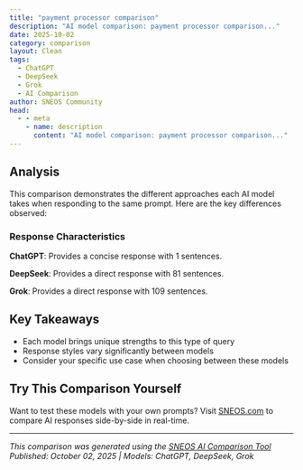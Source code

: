 ```yaml
---
title: "payment processor comparison"
description: "AI model comparison: payment processor comparison..."
date: 2025-10-02
category: comparison
layout: Clean
tags:
  - ChatGPT
  - DeepSeek
  - Grok
  - AI Comparison
author: SNEOS Community
head:
  - - meta
    - name: description
      content: "AI model comparison: payment processor comparison..."
---
```


<ChatComparison
  title="payment processor comparison"
  prompt="payment processor comparison"
  :responses='{"ChatGPT": "Comparing payment processors involves evaluating a variety of factors, including transaction fees, ease of use, payment methods supported, security features, and customer support. Below are some popular payment processors along with key attributes to consider when comparing them:\n\n### 1. **PayPal**\n- **Transaction Fees**: Typically around 2.9% + $0.30 per transaction for domestic payments.\n- **Payment Methods**: Supports credit/debit cards, PayPal balances, and local payment methods in some countries.\n- **Ease of Use**: Easy to set up and integrate; widely recognized and trusted by consumers.\n- **Security Features**: Buyer protection, encryption, and fraud prevention measures.\n- **Customer Support**: 24/7 customer support, though wait times can be long.\n\n### 2. **Stripe**\n- **Transaction Fees**: Similar to PayPal—2.9% + $0.30 per transaction.\n- **Payment Methods**: Credit/debit cards, ACH transfers, and various digital wallets.\n- **Ease of Use**: Offers extensive APIs for developers, making it highly customizable.\n- **Security Features**: PCI-compliant, two-factor authentication, and automatic fraud detection.\n- **Customer Support**: Email and chat support with a robust developer community.\n\n### 3. **Square**\n- **Transaction Fees**: 2.6% + $0.10 for swiped/dipped transactions; 2.9% + $0.30 for online transactions.\n- **Payment Methods**: Credit/debit cards, Square Wallet, and digital wallets.\n- **Ease of Use**: Intuitive point-of-sale (POS) system and easy online setup.\n- **Security Features**: End-to-end encryption and compliance with PCI standards.\n- **Customer Support**: Available via online chat and phone support.\n\n### 4. **Authorize.Net**\n- **Transaction Fees**: Monthly fee ($25) + transaction fees (around 2.9% + $0.30).\n- **Payment Methods**: Credit/debit cards, eChecks, and various digital wallets.\n- **Ease of Use**: Established reputation with solid APIs but may have a steeper learning curve.\n- **Security Features**: Fraud detection suite and PCI compliant.\n- **Customer Support**: 24/7 support available by phone or online.\n\n### 5. **Braintree (a PayPal service)**\n- **Transaction Fees**: 2.9% + $0.30 per transaction.\n- **Payment Methods**: Extensive options including credit/debit cards, PayPal, Venmo, and others.\n- **Ease of Use**: Developer-friendly with strong APIs for custom implementations.\n- **Security Features**: PCI compliance, encryption, and fraud detection tools.\n- **Customer Support**: Comprehensive support resources and responsive support.\n\n### 6. **Adyen**\n- **Transaction Fees**: Varies based on payment type; typically around 0.6% + a flat fee.\n- **Payment Methods**: Supports a wide range of global payment methods.\n- **Ease of Use**: Designed for larger businesses with complex needs.\n- **Security Features**: Strong fraud prevention tools and PCI compliance.\n- **Customer Support**: Dedicated account management and customer support.\n\n### 7. **2Checkout (now Verifone)**\n- **Transaction Fees**: 3.5% + $0.35 per transaction.\n- **Payment Methods**: Supports a wide array of credit/debit cards and local payment methods globally.\n- **Ease of Use**: User-friendly interface, but integration may require technical knowledge.\n- **Security Features**: PCI compliance and anti-fraud measures.\n- **Customer Support**: Online resources, email support, and sometimes live chat.\n\n### Factors to Consider\n- **Transaction Costs**: Look at both the percentage fees and any flat fees.\n- **Business Type**: Some may suit eCommerce better, while others fit in-person sales.\n- **Integration**: Consider how easy it is to integrate with your website or accounting software.\n- **International Sales**: If you sell globally, ensure your processor supports multiple currencies and local payment methods.\n- **Chargeback Policies**: Understanding chargeback handling and fees can save money and headaches later.\n- **Reporting and Analytics**: Some processors offer better tools for tracking sales data.\n\n### Conclusion\nWhen comparing payment processors, assess your business needs, volume of transactions, and the typical customer payment behaviors you&#x27;re expecting. It’s beneficial to trial a few options to see which fits best with your business model and customer base.", "DeepSeek": "Of course. Here is a comprehensive comparison of payment processors, broken down by business type and need.\n\nThe \u0022best\u0022 payment processor is not one-size-fits-all; it depends heavily on your business model, sales volume, and technical requirements.\n\n### Quick Summary: Top Contenders at a Glance\n\n| Processor | Best For | Key Strength | Key Weakness |\n| :--- | :--- | :--- | :--- |\n| **Stripe** | Online businesses, SaaS, developers | Incredible API, flexibility, global reach | Can be complex for non-technical users |\n| **PayPal** | New businesses, freelancers, low volume | Ubiquity \u0026 customer trust; easy setup | Account holds/freezes are common |\n| **Square** | In-person/retail, small businesses | All-in-one ecosystem (POS, hardware, software) | Less competitive for high-volume online-only |\n| **Shopify Payments** | Shopify stores | Seamless integration; no extra transaction fees | Only for Shopify; account can be shut down with store |\n| **Authorize.Net** | Businesses needing a stable gateway | Reliable, veteran gateway, works with many merchants | Not a full merchant account; often needs a 3rd party bank |\n\n---\n\n### Key Factors to Compare\n\nWhen evaluating, pay close attention to these criteria:\n\n1. **Fees \u0026 Pricing Structure:**\n * **Flat Rate:** Simple percentage \u002B fixed fee per transaction (e.g., 2.9% \u002B $0.30). Good for low volume.\n * **Interchange Plus:** Cost (Interchange fee) \u002B a fixed markup. Usually cheaper for high volume (\u003E$10k/month).\n * **Monthly Fees:** Gateway fees, statement fees, PCI compliance fees.\n * **Hidden Fees:** Chargeback fees, early termination fees, minimum monthly fees.\n\n2. **Type of Service:**\n * **Aggregator (Payment Service Provider - PSP):** Like Stripe, PayPal, Square. You share a master merchant account with other businesses. **Pro:** Easy setup, fast approval. **Con:** Account holds/freezes are more likely.\n * **Traditional Merchant Account:** You get your own dedicated account from a bank. **Pro:** More stable, better rates for high volume. **Con:** Longer application, underwriting, potentially higher monthly fees.\n\n3. **Integration \u0026 Ease of Use:**\n * How easy is it to add to your website (plugins, APIs)?\n * Is the dashboard user-friendly?\n\n4. **Payment Methods:**\n * Credit/Debit Cards, Digital Wallets (Apple Pay, Google Pay), ACH/Bank Transfers, Buy Now Pay Later (BNPL).\n\n5. **Security \u0026 Compliance:**\n * PCI DSS Compliance (is it handled for you?).\n * Fraud prevention tools.\n\n6. **Contract \u0026 Support:**\n * Month-to-month vs. long-term contract.\n * Quality and availability of customer support.\n\n---\n\n### Detailed Comparison Table\n\n| Feature | **Stripe** | **PayPal** | **Square** | **Shopify Payments** |\n| :--- | :--- | :--- | :--- | :--- |\n| **Pricing Model** | Interchange Plus \u002B flat fee | Primarily Flat Rate | Primarily Flat Rate | Custom (based on Shopify plan) |\n| **Online Rate** | 2.9% \u002B $0.30 (standard) | 2.99% \u002B $0.49 (PayPal) \u003Cbr\u003E 3.49% \u002B $0.49 (Cards) | 2.9% \u002B $0.30 | Starts at 2.9% \u002B $0.30 (drops with plan tier) |\n| **In-Person Rate** | 2.7% \u002B $0.05 (with Stripe Terminal) | 2.29% \u002B $0.09 (Zettle) | 2.6% \u002B $0.10 | N/A |\n| **Service Type** | Aggregator (PSP) | Aggregator (PSP) | Aggregator (PSP) | Aggregator (PSP) |\n| **Best For** | Developers, tech-savvy businesses, SaaS, subscriptions | New businesses, freelancers, international, B2C | Retail, restaurants, small businesses, omnichannel | Any business built on Shopify |\n| **Key Strengths** | - Best-in-class API \u0026 docs \u003Cbr\u003E - Highly customizable \u003Cbr\u003E - Powerful subscription tools \u003Cbr\u003E - Extensive global reach | - Massive customer trust \u0026 adoption \u003Cbr\u003E - One-click PayPal checkout \u003Cbr\u003E - Easy to set up and use | - Seamless POS hardware/software \u003Cbr\u003E - All-in-one business ecosystem \u003Cbr\u003E - Simple, transparent pricing | - Zero transaction fees *on your plan* \u003Cbr\u003E - Fully integrated with Shopify \u003Cbr\u003E - Easy management in one place |\n| **Potential Drawbacks** | - Can be complex for beginners \u003Cbr\u003E - Requires dev knowledge for custom work | - Higher fees for non-PayPal payments \u003Cbr\u003E - Notorious for account holds \u0026 freezes \u003Cbr\u003E - Less customizable | - Less ideal for high-volume online-only \u003Cbr\u003E - Ecosystem can feel \u0022walled\u0022 | - **You are locked into Shopify** \u003Cbr\u003E - If Shopify shuts your store, you lose payments |\n| **Contract** | Month-to-month | Month-to-month | Month-to-month | Month-to-month (tied to Shopify) |\n\n---\n\n### Recommendations by Business Type\n\n#### For Small Businesses \u0026 Startups (Especially Online)\n* **Stripe:** If you have any technical ability or plan to scale with a custom checkout, Stripe is the winner due to its flexibility and powerful features.\n* **PayPal:** If you want the simplest setup and want to leverage the trust of a known brand to boost conversion, start with PayPal. Many businesses offer both.\n\n#### For E-commerce on a Platform\n* **Shopify:** Use **Shopify Payments**. It\u0027s a no-brainer to avoid extra transaction fees.\n* **WooCommerce / BigCommerce:** **Stripe** or **PayPal** are the most common and well-integrated. **Authorize.Net** is a solid, reliable choice for a more traditional setup.\n\n#### For In-Person/Retail \u0026 Restaurants\n* **Square:** The dominant player for a reason. Their free POS app, affordable card readers, and all-in-one ecosystem (payments, payroll, invoices, appointments) are perfect for small retailers, cafes, and food trucks.\n* **Clover** or **Toast** are also strong competitors in the restaurant space specifically.\n\n#### For SaaS \u0026 Subscription Businesses\n* **Stripe:** The undisputed leader. Its Billing API is incredibly robust, handling metered billing, trial management, and dunning (failed payment recovery) with ease.\n\n#### For High-Volume Businesses ($10k\u002B/month)\n* It\u0027s time to look beyond flat-rate processors. Seek out a **traditional merchant account** with **Interchange Plus** pricing from providers like:\n * **PayJunction**\n * **Stax (formerly Fattmerchant)**\n * **Payment Depot**\n * **Helcim**\n * While the application is longer, the per-transaction savings will significantly outweigh the higher monthly fees.\n\n### Final Advice\n\n1. **Start Simple:** If you\u0027re new, begin with a PSP like Stripe or Square. The ease of setup is worth the slightly higher per-transaction cost at low volumes.\n2. **Diversify:** Offer at least two payment options at checkout (e.g., Stripe \u002B PayPal). This can reduce cart abandonment.\n3. **Read the Fine Print:** Always look for hidden fees, especially early termination fees if you sign a contract.\n4. **Calculate Total Cost:** Don\u0027t just look at the per-transaction rate. Factor in monthly fees, gateway fees, and chargeback fees to understand your true cost.\n\n**The best way to decide is to calculate your estimated monthly processing cost with 2-3 top contenders based on your average transaction size and volume.**", "Grok": "Comparing payment processors is crucial for businesses and individuals looking to accept payments online or in-person. Below is a detailed comparison of some of the most popular payment processors, focusing on key factors like fees, features, ease of use, supported payment methods, and integrations. I\u2019ll cover **Stripe**, **PayPal**, **Square**, **Authorize.Net**, and **Braintree** as examples. If you have specific processors in mind or a particular use case (e.g., e-commerce, small business, international payments), let me know!\n\n---\n\n### 1. Overview of Popular Payment Processors\n- **Stripe**: Best for online businesses and developers with customizable solutions.\n- **PayPal**: Best for widespread consumer recognition and international payments.\n- **Square**: Best for small businesses with in-person and online payment needs.\n- **Authorize.Net**: Best for businesses needing a traditional merchant account gateway.\n- **Braintree**: Best for businesses focused on mobile and international payments (owned by PayPal).\n\n---\n\n### 2. Detailed Comparison\n\n| **Feature/Factor** | **Stripe** | **PayPal** | **Square** | **Authorize.Net** | **Braintree** |\n|----------------------------|-----------------------------------------|----------------------------------------|---------------------------------------|---------------------------------------|---------------------------------------|\n| **Transaction Fees (US)** | 2.9% \u002B $0.30 per transaction (online) | 2.9% \u002B $0.30 (online); varies for intl. | 2.6% \u002B $0.10 (in-person); 2.9% \u002B $0.30 (online) | 2.9% \u002B $0.30 (via gateway) \u002B merchant fees | 2.9% \u002B $0.30 per transaction |\n| **Monthly Fee** | None | None | None | $25/month | None |\n| **In-Person Payments** | Yes (via Stripe Terminal) | Yes (via PayPal Here) | Yes (via Square POS) | Limited (requires third-party tools) | Limited (focus on online/mobile) |\n| **Supported Payment Methods** | Credit/debit cards, ACH, Apple Pay, Google Pay, etc. | Credit/debit cards, PayPal balance, Venmo | Credit/debit cards, Apple Pay, Google Pay | Credit/debit cards, eChecks | Credit/debit cards, PayPal, Venmo, Apple Pay |\n| **International Payments** | Supports 135\u002B currencies | Supports 200\u002B countries, 25 currencies | Limited (US, Canada, UK, etc.) | Supports major currencies | Supports 130\u002B currencies |\n| **Ease of Setup** | Easy (developer-friendly) | Easy (user-friendly) | Very easy (quick setup) | Moderate (requires merchant account) | Moderate (developer-focused) |\n| **Integrations** | Extensive (Shopify, WooCommerce, APIs) | Wide (eBay, Shopify, WooCommerce) | Strong (Square ecosystem, Shopify) | Good (e-commerce platforms) | Good (e-commerce, mobile apps) |\n| **Payout Speed** | 2 business days (standard) | Instant (with fees) or 1-2 days | 1-2 business days (or instant w/ fee) | Depends on merchant account | 2-4 business days |\n| **Customer Support** | 24/7 email, chat, phone (for some plans) | 24/7 phone, email, community | Phone, email (limited hours) | 24/7 phone, email | Email, phone (business hours) |\n| **Best For** | E-commerce, SaaS, custom solutions | Small businesses, international | Small retail, in-person sales | Established businesses | Mobile apps, global businesses |\n\n---\n\n### 3. Key Factors to Consider When Choosing a Payment Processor\n\n1. **Transaction Fees**: \n - Most processors charge a percentage of each transaction plus a flat fee (e.g., 2.9% \u002B $0.30). Fees may vary for in-person vs. online, international payments, or specific payment methods (e.g., AMEX often has higher fees).\n - Look for volume discounts if your business processes high transaction volumes.\n \n2. **Supported Payment Methods**:\n - Ensure the processor supports the payment methods your customers prefer (e.g., digital wallets like Apple Pay, ACH transfers, or local payment methods for international customers).\n \n3. **International Capabilities**:\n - If you sell globally, check for multi-currency support and local payment options. Stripe and PayPal excel in this area.\n - Be aware of cross-border fees and currency conversion costs.\n\n4. **Ease of Use and Integration**:\n - For non-technical users, Square and PayPal offer simple setups.\n - Developers may prefer Stripe or Braintree for their robust APIs and customization options.\n\n5. **In-Person vs. Online Payments**:\n - Square is ideal for businesses with a physical presence (e.g., retail stores, restaurants) due to its POS hardware.\n - Stripe and Braintree focus more on online and mobile transactions.\n\n6. **Payout Speed and Funding**:\n - Some processors (e.g., PayPal, Square) offer instant payouts for a fee, while others take a few days.\n - Check for holds on funds, especially if you\u2019re a new business or in a high-risk industry.\n\n7. **Security and Compliance**:\n - All major processors are PCI-compliant, but some (e.g., Authorize.Net) offer additional fraud prevention tools.\n - Look for features like tokenization and encryption if handling sensitive data.\n\n8. **Customer Support**:\n - Smaller businesses may prioritize processors with responsive support (e.g., Stripe, PayPal).\n - Some, like Authorize.Net, may have more limited support for smaller accounts.\n\n9. **Additional Features**:\n - Subscription billing: Stripe and Braintree are strong here.\n - Invoicing: Square and PayPal offer built-in invoicing tools.\n - Analytics: Stripe and Square provide detailed reporting dashboards.\n\n---\n\n### 4. Pros and Cons of Each Processor\n\n#### Stripe\n- **Pros**: Developer-friendly, highly customizable, supports global payments, no monthly fees.\n- **Cons**: Can be complex for non-technical users, limited in-person payment tools.\n\n#### PayPal\n- **Pros**: Trusted brand, easy setup, strong international presence, supports PayPal balance.\n- **Cons**: Higher fees for international transactions, occasional account holds.\n\n#### Square\n- **Pros**: Excellent for in-person payments, free POS app, transparent pricing.\n- **Cons**: Limited international support, higher fees for online transactions.\n\n#### Authorize.Net\n- **Pros**: Reliable for traditional businesses, strong security features, supports eChecks.\n- **Cons**: Monthly fees, requires a merchant account, less modern interface.\n\n#### Braintree\n- **Pros**: Seamless PayPal integration, supports global payments, good for mobile apps.\n- **Cons**: Setup can be technical, limited in-person payment options.\n\n---\n\n### 5. Recommendations Based on Use Case\n- **Small Business/Retail (In-Person)**: **Square** - Affordable hardware and POS system for physical stores.\n- **E-Commerce/Online Store**: **Stripe** or **PayPal** - Strong integrations with platforms like Shopify and WooCommerce.\n- **International Business**: **Stripe** or **Braintree** - Wide currency support and global reach.\n- **Subscription or SaaS Business**: **Stripe** - Advanced tools for recurring billing and automation.\n- **Budget-Conscious**: **PayPal** or **Square** - No monthly fees and easy setup.\n\n---\n\n### 6. Additional Notes\n- **Hidden Costs**: Watch for chargeback fees (typically $15-$25 per dispute), refund fees, or currency conversion fees.\n- **Scalability**: Processors like Stripe and Braintree are better for growing businesses due to their flexibility and API support.\n- **Industry Restrictions**: Some industries (e.g., high-risk like CBD or gambling) may face limitations or higher fees with certain processors.\n\nIf you have a specific business type or need (e.g., nonprofit, freelance, large enterprise), or want a comparison of other processors like **Adyen**, **Worldpay**, or **Shopify Payments**, let me know! I\u0027d also be happy to dive deeper into a particular feature or processor."}' 
  published-date="11:57"
/>

## Analysis

This comparison demonstrates the different approaches each AI model takes when responding to the same prompt. Here are the key differences observed:

### Response Characteristics

**ChatGPT**: Provides a concise response with 1 sentences. 

**DeepSeek**: Provides a direct response with 81 sentences. 

**Grok**: Provides a direct response with 109 sentences. 

## Key Takeaways

- Each model brings unique strengths to this type of query
- Response styles vary significantly between models
- Consider your specific use case when choosing between these models

## Try This Comparison Yourself

Want to test these models with your own prompts? Visit [SNEOS.com](https://sneos.com) to compare AI responses side-by-side in real-time.

---

*This comparison was generated using the [SNEOS AI Comparison Tool](https://sneos.com)*
*Published: October 02, 2025 | Models: ChatGPT, DeepSeek, Grok*
